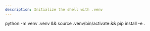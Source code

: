 ```yaml
---
description: Initialize the shell with .venv
---
```

python -m venv .venv && source .venv/bin/activate && pip install -e .
